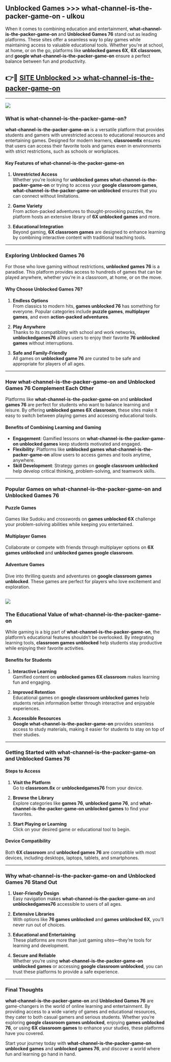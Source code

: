 ## Unblocked Games >>> what-channel-is-the-packer-game-on - ulkou 

When it comes to combining education and entertainment, **what-channel-is-the-packer-game-on** and **Unblocked Games 76** stand out as leading platforms. These sites offer a seamless way to play games while maintaining access to valuable educational tools. Whether you're at school, at home, or on the go, platforms like **unblocked games 6X**, **6X classroom**, and **google what-channel-is-the-packer-game-on** ensure a perfect balance between fun and productivity.
## 👉🔴 [SITE Unblocked >> what-channel-is-the-packer-game-on](https://unblockedgames.edu.pl?title=what-channel-is-the-packer-game-on&ref=22JU)
---
<a href="https://unblockedgames.edu.pl?title=what-channel-is-the-packer-game-on&ref=22JU/"><img src="https://github.com/user-attachments/assets/438f12ca-57a4-47a3-8ead-c64da593a1e5"/></a>
### What is what-channel-is-the-packer-game-on?  

**what-channel-is-the-packer-game-on** is a versatile platform that provides students and gamers with unrestricted access to educational resources and entertaining games. Designed for modern learners, **classroom6x** ensures that users can access their favorite tools and games even in environments with strict restrictions, such as schools or workplaces.  

#### Key Features of what-channel-is-the-packer-game-on  

1. **Unrestricted Access**  
   Whether you're looking for **unblocked games what-channel-is-the-packer-game-on** or trying to access your **google classroom games**, **what-channel-is-the-packer-game-on unblocked** ensures that you can connect without limitations.  

2. **Game Variety**  
   From action-packed adventures to thought-provoking puzzles, the platform hosts an extensive library of **6X unblocked games** and more.  

3. **Educational Integration**  
   Beyond gaming, **6X classroom games** are designed to enhance learning by combining interactive content with traditional teaching tools.  



---

### Exploring Unblocked Games 76  

For those who love gaming without restrictions, **unblocked games 76** is a paradise. This platform provides access to hundreds of games that can be played anywhere, whether you're in a classroom, at home, or on the move.  

#### Why Choose Unblocked Games 76?  

1. **Endless Options**  
   From classics to modern hits, **games unblocked 76** has something for everyone. Popular categories include **puzzle games**, **multiplayer games**, and even **action-packed adventures**.  

2. **Play Anywhere**  
   Thanks to its compatibility with school and work networks, **unblockedgames76** allows users to enjoy their favorite **76 unblocked games** without interruptions.  

3. **Safe and Family-Friendly**  
   All games on **unblocked game 76** are curated to be safe and appropriate for players of all ages.  

---

### How what-channel-is-the-packer-game-on and Unblocked Games 76 Complement Each Other  

Platforms like **what-channel-is-the-packer-game-on** and **unblocked games 76** are perfect for students who want to balance learning and leisure. By offering **unblocked games 6X classroom**, these sites make it easy to switch between playing games and accessing educational tools.  

#### Benefits of Combining Learning and Gaming  

- **Engagement**: Gamified lessons on **what-channel-is-the-packer-game-on unblocked games** keep students motivated and engaged.  
- **Flexibility**: Platforms like **unblocked games what-channel-is-the-packer-game-on** allow users to access games and tools anytime, anywhere.  
- **Skill Development**: Strategy games on **google classroom unblocked** help develop critical thinking, problem-solving, and teamwork skills.  

---

### Popular Games on what-channel-is-the-packer-game-on and Unblocked Games 76  

#### Puzzle Games  

Games like Sudoku and crosswords on **games unblocked 6X** challenge your problem-solving abilities while keeping you entertained.  

#### Multiplayer Games  

Collaborate or compete with friends through multiplayer options on **6X games unblocked** and **unblocked games google classroom**.  

#### Adventure Games  

Dive into thrilling quests and adventures on **google classroom games unblocked**. These games are perfect for players who love excitement and exploration.  

<a href="http://download.freeplayer.one?title=what-channel-is-the-packer-game-on&ref=23D/"><img src="https://github.com/user-attachments/assets/fe0c3e91-c8e1-489c-acf0-e2f614c12fb8"/></a>
---

### The Educational Value of what-channel-is-the-packer-game-on  

While gaming is a big part of **what-channel-is-the-packer-game-on**, the platform’s educational features shouldn’t be overlooked. By integrating learning tools, **classroom games unblocked** help students stay productive while enjoying their favorite activities.  

#### Benefits for Students  

1. **Interactive Learning**  
   Gamified content on **unblocked games 6X classroom** makes learning fun and engaging.  

2. **Improved Retention**  
   Educational games on **google classroom unblocked games** help students retain information better through interactive and enjoyable experiences.  

3. **Accessible Resources**  
   **Google what-channel-is-the-packer-game-on** provides seamless access to study materials, making it easier for students to stay on top of their studies.  

---

### Getting Started with what-channel-is-the-packer-game-on and Unblocked Games 76  

#### Steps to Access  

1. **Visit the Platform**  
   Go to **classroom.6x** or **unblockedgames76** from your device.  

2. **Browse the Library**  
   Explore categories like **games 76**, **unblocked game 76**, and **what-channel-is-the-packer-game-on unblocked games** to find your favorites.  

3. **Start Playing or Learning**  
   Click on your desired game or educational tool to begin.  

#### Device Compatibility  

Both **6X classroom** and **unblocked games 76** are compatible with most devices, including desktops, laptops, tablets, and smartphones.  

---

### Why what-channel-is-the-packer-game-on and Unblocked Games 76 Stand Out  

1. **User-Friendly Design**  
   Easy navigation makes **what-channel-is-the-packer-game-on** and **unblockedgames76** accessible to users of all ages.  

2. **Extensive Libraries**  
   With options like **76 games unblocked** and **games unblocked 6X**, you’ll never run out of choices.  

3. **Educational and Entertaining**  
   These platforms are more than just gaming sites—they’re tools for learning and development.  

4. **Secure and Reliable**  
   Whether you’re using **what-channel-is-the-packer-game-on unblocked games** or accessing **google classroom unblocked**, you can trust these platforms to provide a safe experience.  

---

### Final Thoughts  

**what-channel-is-the-packer-game-on** and **Unblocked Games 76** are game-changers in the world of online learning and entertainment. By providing access to a wide variety of games and educational resources, they cater to both casual gamers and serious students. Whether you’re exploring **google classroom games unblocked**, enjoying **games unblocked 76**, or using **6X classroom games** to enhance your studies, these platforms have you covered.  

Start your journey today with **what-channel-is-the-packer-game-on unblocked games** and **unblocked games 76**, and discover a world where fun and learning go hand in hand.  